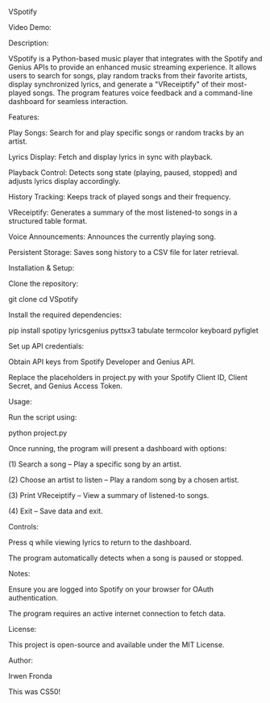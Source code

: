 VSpotify

Video Demo:  

Description:

VSpotify is a Python-based music player that integrates with the Spotify and Genius APIs to provide an enhanced music streaming experience. It allows users to search for songs, play random tracks from their favorite artists, display synchronized lyrics, and generate a "VReceiptify" of their most-played songs. The program features voice feedback and a command-line dashboard for seamless interaction.

Features:

Play Songs: Search for and play specific songs or random tracks by an artist.

Lyrics Display: Fetch and display lyrics in sync with playback.

Playback Control: Detects song state (playing, paused, stopped) and adjusts lyrics display accordingly.

History Tracking: Keeps track of played songs and their frequency.

VReceiptify: Generates a summary of the most listened-to songs in a structured table format.

Voice Announcements: Announces the currently playing song.

Persistent Storage: Saves song history to a CSV file for later retrieval.

Installation & Setup:

Clone the repository:

git clone <repository-url>
cd VSpotify

Install the required dependencies:

pip install spotipy lyricsgenius pyttsx3 tabulate termcolor keyboard pyfiglet

Set up API credentials:

Obtain API keys from Spotify Developer and Genius API.

Replace the placeholders in project.py with your Spotify Client ID, Client Secret, and Genius Access Token.

Usage:

Run the script using:

python project.py

Once running, the program will present a dashboard with options:

(1) Search a song – Play a specific song by an artist.

(2) Choose an artist to listen – Play a random song by a chosen artist.

(3) Print VReceiptify – View a summary of listened-to songs.

(4) Exit – Save data and exit.

Controls:

Press q while viewing lyrics to return to the dashboard.

The program automatically detects when a song is paused or stopped.

Notes:

Ensure you are logged into Spotify on your browser for OAuth authentication.

The program requires an active internet connection to fetch data.

License:

This project is open-source and available under the MIT License.

Author:

Irwen Fronda

This was CS50!
